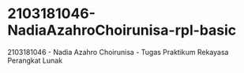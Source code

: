 # 2103181046-NadiaAzahroChoirunisa-rpl-basic
2103181046 - Nadia Azahro Choirunisa - Tugas Praktikum Rekayasa Perangkat Lunak
